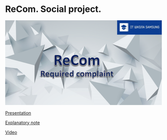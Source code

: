 # ReCom. Social project.

![Image](Files/main_slide.png)

[Presentation](Files/ReCom_presentation.pdf)

[Explanatory note](Files/ReCom_Note.pdf)

[Video](Files/ReCom_Final.mp4)
